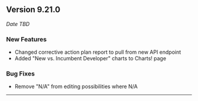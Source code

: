 
## Version 9.21.0
_Date TBD_

### New Features
* Changed corrective action plan report to pull from new API endpoint
* Added "New vs. Incumbent Developer" charts to Charts! page

### Bug Fixes
* Remove "N/A" from editing possibilities where N/A

---
